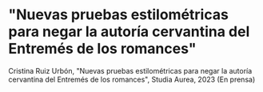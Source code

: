 # "Nuevas pruebas estilométricas para negar la autoría cervantina del Entremés de los romances"

Cristina Ruiz Urbón, "Nuevas pruebas estilométricas para negar la autoría cervantina del Entremés de los romances", Studia Aurea, 2023 (En prensa)
